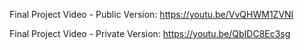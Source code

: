 Final Project Video - Public Version: https://youtu.be/VvQHWM1ZVNI

Final Project Video - Private Version: https://youtu.be/QbIDC8Ec3sg
